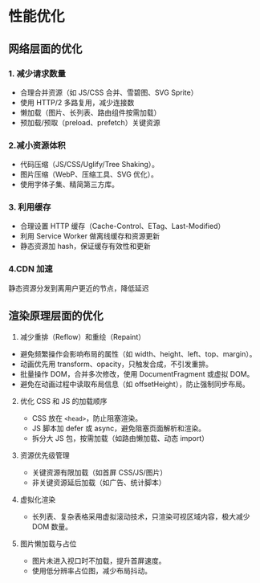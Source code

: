 # 性能优化

## 网络层面的优化

### 1. 减少请求数量

- 合理合并资源（如 JS/CSS 合并、雪碧图、SVG Sprite）
- 使用 HTTP/2 多路复用，减少连接数
- 懒加载（图片、长列表、路由组件按需加载）
- 预加载/预取（preload、prefetch）关键资源

### 2.减小资源体积

- 代码压缩（JS/CSS/Uglify/Tree Shaking）。
- 图片压缩（WebP、压缩工具、SVG 优化）。
- 使用字体子集、精简第三方库。

### 3. 利用缓存

- 合理设置 HTTP 缓存（Cache-Control、ETag、Last-Modified）
- 利用 Service Worker 做离线缓存和资源更新
- 静态资源加 hash，保证缓存有效性和更新

### 4.CDN 加速

静态资源分发到离用户更近的节点，降低延迟

## 渲染原理层面的优化

1. 减少重排（Reflow）和重绘（Repaint）

- 避免频繁操作会影响布局的属性（如 width、height、left、top、margin）。
- 动画优先用 transform、opacity，只触发合成，不引发重排。
- 批量操作 DOM，合并多次修改，使用 DocumentFragment 或虚拟 DOM。
- 避免在动画过程中读取布局信息（如 offsetHeight），防止强制同步布局。

2. 优化 CSS 和 JS 的加载顺序

   - CSS 放在 `<head>`，防止阻塞渲染。
   - JS 脚本加 defer 或 async，避免阻塞页面解析和渲染。
   - 拆分大 JS 包，按需加载（如路由懒加载、动态 import）

3. 资源优先级管理

   - 关键资源有限加载（如首屏 CSS/JS/图片）
   - 非关键资源延后加载（如广告、统计脚本）

4. 虚拟化渲染

   - 长列表、复杂表格采用虚拟滚动技术，只渲染可视区域内容，极大减少 DOM 数量。

5. 图片懒加载与占位
   - 图片未进入视口时不加载，提升首屏速度。
   - 使用低分辨率占位图，减少布局抖动。
